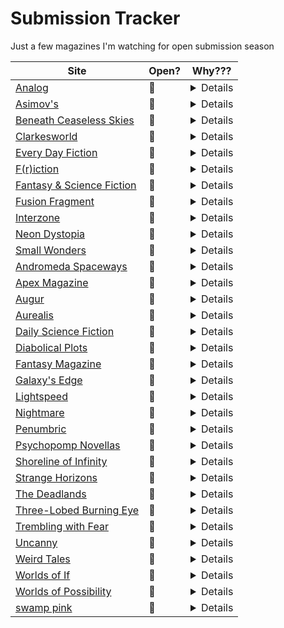 # Submission Tracker

Just a few magazines I'm watching for open submission season

|Site|Open?|Why???|
|---|---|---|
|[Analog](https://analogsf.com/contact-us/writers-guidelines/)|💚|<details>The guidelines provide detailed instructions for submitting fiction, including use of their online submission system, manuscript format, and payment rates, with no indication that submissions are currently closed.</details>|
|[Asimov's](https://asimovs.com/contact-us/writers-guidelines/)|💚|<details>The guidelines provide detailed instructions for submitting fiction and mention the use of an online submission system, with no indication that submissions are currently closed.</details>|
|[Beneath Ceaseless Skies](https://www.beneath-ceaseless-skies.com/submissions/)|💚|<details>The guidelines provide detailed instructions for submitting fiction, encourage writers to submit, and do not mention that submissions are closed.</details>|
|[Clarkesworld](https://clarkesworldmagazine.com/submissions/)|💚|<details>The guidelines state: "We are currently open for art, non-fiction and short story submissions," and provide detailed instructions for submitting fiction.</details>|
|[Every Day Fiction](https://everydayfiction.com/submit-story/)|💚|<details>The guidelines provide detailed instructions for submitting fiction and do not mention that submissions are closed. They specify that all stories must be submitted through Submittable and discuss current response times, indicating that the magazine is currently open for fiction submissions.</details>|
|[F(r)iction](https://frictionlit.org/about/submit/)|💚|<details>The guidelines state that F(r)iction is currently accepting short fiction, flash fiction, creative nonfiction, and poetry for their print magazine. There is no mention of submissions being closed.</details>|
|[Fantasy & Science Fiction](https://www.sfsite.com/fsf/glines.htm)|💚|<details>The guidelines provide instructions for submitting fiction, including an online submission form, and do not mention that submissions are closed.</details>|
|[Fusion Fragment](https://www.fusionfragment.com/submissions/)|💚|<details>The guidelines provide detailed instructions for submitting fiction and do not mention that submissions are closed. They invite writers to send stories via their submission system, indicating they are currently open for fiction submissions.</details>|
|[Interzone](https://interzone.press/submissions/)|💚|<details>The page states that Interzone is open to unsolicited submissions of fiction, with no indication that submissions are currently closed.</details>|
|[Neon Dystopia](https://www.neondystopia.com/?p=100042814)|💚|<details>The guidelines provide instructions for submitting fiction, including word count, file types, and payment, with no mention of being closed to submissions.</details>|
|[Small Wonders](https://smallwondersmag.com/submissions/)|💚|<details>The guidelines specify that Small Wonders is accepting original and reprint flash fiction submissions, with no mention of being closed to fiction at this time.</details>|
|[Andromeda Spaceways](https://andromedaspaceways.com/submissions-manager/)|🛑|<details>Reason: The page clearly states "Submissions are CLOSED!" at the top, indicating that the magazine is not currently open for fiction submissions.</details>|
|[Apex Magazine](https://www.apexbookcompany.com/a/blog/apex-magazine/post/apex-magazine-submissions-guidelines)|🛑|<details>Apex Magazine is currently closed to short fiction submissions and will remain closed until current submissions are cleared and they assess their needs for 2025.</details>|
|[Augur](https://augursociety.org/submissions/)|🛑|<details>The page clearly states that Augur Magazine and Tales & Feathers are currently closed to submissions.</details>|
|[Aurealis](https://aurealis.com.au/submissions/)|🛑|<details>Currently, Aurealis is only open for fiction submissions from Australian and New Zealand writers (1 March–30 September) and from subscribers in February. Submissions from anyone anywhere are not open until March 2026.</details>|
|[Daily Science Fiction](https://dailysciencefiction.com/)|🛑|<details>The page indicates that the magazine is "Launching Soon" and does not mention that fiction submissions are currently open.</details>|
|[Diabolical Plots](https://www.diabolicalplots.com/guidelines/)|🛑|<details>The page states that submissions will be open from July 7-21, 2025, and does not indicate that the window is currently open. Therefore, fiction submissions are currently closed.</details>|
|[Fantasy Magazine](https://psychopomp.com/fantasy-magazine-guidelines/)|🛑|<details>The page states "We are currently closed to submissions," indicating that the magazine is not open for fiction submissions at this time.</details>|
|[Galaxy's Edge](https://www.galaxysedge.com/submissions/)|🛑|<details>The magazine's submission portal for fiction will be open between September 1 and October 1, so it is not currently open for fiction submissions.</details>|
|[Lightspeed](https://adamant.moksha.io/publication/lightspeed)|🛑|<details>The page states "We are currently closed to submissions" and all fiction categories are marked as "Currently Closed to Submissions."</details>|
|[Nightmare](https://adamant.moksha.io/publication/nightmare/guidelines)|🛑|<details>The guidelines state that Nightmare tries to open to submissions for about a week every year and instruct writers to check opening dates at their Moksha portal. They also note that if a submission type is grayed out, it means they are currently closed. There is no indication on this page that fiction submissions are currently open.</details>|
|[Penumbric](https://www.penumbric.com/subs.html)|🛑|<details>There is no content provided from the submission guideline page, so I cannot determine if the magazine is currently open for fiction submissions.</details>|
|[Psychopomp Novellas](https://psychopomp.com/novella-guidelines/)|🛑|<details>The magazine is currently CLOSED for fiction submissions, as stated multiple times on the page.</details>|
|[Shoreline of Infinity](https://www.shorelineofinfinity.com/submissions/)|🛑|<details>The magazine's next fiction submissions window is from January 6th to January 12th, 2025, so it is currently closed for fiction submissions.</details>|
|[Strange Horizons](http://strangehorizons.com/submit/fiction-submission-guidelines/)|🛑|<details>The page clearly states "We are currently closed to submissions." and provides future dates for when submissions will reopen.</details>|
|[The Deadlands](https://psychopomp.com/the-deadlands-guidelines/)|🛑|<details>Currently, the magazine is not open for fiction submissions. According to the submission schedule, fiction is only open in April, May, June (for guest issues), August, September, November, and December. The schedule specifies which months are open or closed, and unless it is one of the listed open months, submissions are not being accepted.</details>|
|[Three-Lobed Burning Eye](https://www.3lobedmag.com/submissions.html)|🛑|<details>The page explicitly states "We are currently CLOSED to submissions." and provides specific submission windows, none of which are currently open.</details>|
|[Trembling with Fear](https://horrortree.com/submissions/)|🛑|<details>Short story (fiction) submissions are only open during specific two-week windows each quarter. Unless the current date falls within one of those windows (e.g., 1-15 January, 1-15 April, 1-15 July, 1-15 October), the magazine is not open for general fiction submissions. The guidelines specify that stories submitted outside these windows will be returned unread.</details>|
|[Uncanny](https://www.uncannymagazine.com/submissions/)|🛑|<details>The page clearly states that Uncanny Magazine is CLOSED to all submissions and has no scheduled future open periods at this time.</details>|
|[Weird Tales](https://www.weirdtales.com/submissions)|🛑|<details>The page clearly states that WEIRD TALES is not currently taking submissions.</details>|
|[Worlds of If](https://worldsofifmagazine.com/submissions)|🛑|<details>Submissions are currently by invitation only, so the magazine is not open for general fiction submissions.</details>|
|[Worlds of Possibility](https://worldsofpossibility.moksha.io/closed)|🛑|<details>The provided page content does not mention anything about the magazine's current submission status for fiction or any other genre. It only contains information about the Moksha Submissions System and related links.</details>|
|[swamp pink](https://swamp-pink.charleston.edu/submit/)|🛑|<details>The magazine only accepts general submissions of fiction from September 1st to December 31st and February 1st to May 31st. If it is currently outside those windows, submissions are closed.</details>|
